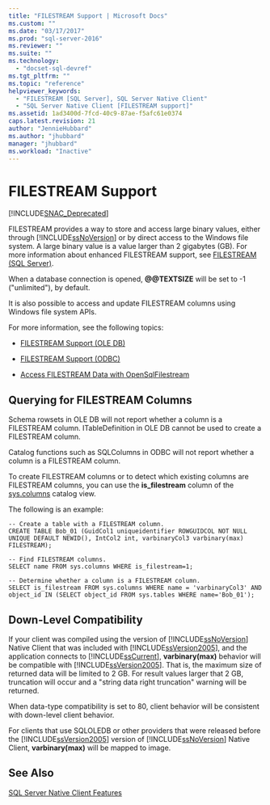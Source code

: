 ```yaml
---
title: "FILESTREAM Support | Microsoft Docs"
ms.custom: ""
ms.date: "03/17/2017"
ms.prod: "sql-server-2016"
ms.reviewer: ""
ms.suite: ""
ms.technology: 
  - "docset-sql-devref"
ms.tgt_pltfrm: ""
ms.topic: "reference"
helpviewer_keywords: 
  - "FILESTREAM [SQL Server], SQL Server Native Client"
  - "SQL Server Native Client [FILESTREAM support]"
ms.assetid: 1ad3400d-7fcd-40c9-87ae-f5afc61e0374
caps.latest.revision: 21
author: "JennieHubbard"
ms.author: "jhubbard"
manager: "jhubbard"
ms.workload: "Inactive"
---
```

# FILESTREAM Support
[!INCLUDE[SNAC_Deprecated](../../../includes/snac-deprecated.md)]

  FILESTREAM provides a way to store and access large binary values, either through [!INCLUDE[ssNoVersion](../../../includes/ssnoversion-md.md)] or by direct access to the Windows file system. A large binary value is a value larger than 2 gigabytes (GB). For more information about enhanced FILESTREAM support, see [FILESTREAM &#40;SQL Server&#41;](../../../relational-databases/blob/filestream-sql-server.md).  
  
 When a database connection is opened, **@@TEXTSIZE** will be set to -1 ("unlimited"), by default.  
  
 It is also possible to access and update FILESTREAM columns using Windows file system APIs.  
  
 For more information, see the following topics:  
  
-   [FILESTREAM Support &#40;OLE DB&#41;](../../../relational-databases/native-client/ole-db/filestream-support-ole-db.md)  
  
-   [FILESTREAM Support &#40;ODBC&#41;](../../../relational-databases/native-client/odbc/filestream-support-odbc.md)  
  
-   [Access FILESTREAM Data with OpenSqlFilestream](../../../relational-databases/blob/access-filestream-data-with-opensqlfilestream.md)  
  
## Querying for FILESTREAM Columns  
 Schema rowsets in OLE DB will not report whether a column is a FILESTREAM column. ITableDefinition in OLE DB cannot be used to create a FILESTREAM column.  
  
 Catalog functions such as SQLColumns in ODBC will not report whether a column is a FILESTREAM column.  
  
 To create FILESTREAM columns or to detect which existing columns are FILESTREAM columns, you can use the **is_filestream** column of the [sys.columns](../../../relational-databases/system-catalog-views/sys-columns-transact-sql.md) catalog view.  
  
 The following is an example:  
  
```  
-- Create a table with a FILESTREAM column.  
CREATE TABLE Bob_01 (GuidCol1 uniqueidentifier ROWGUIDCOL NOT NULL UNIQUE DEFAULT NEWID(), IntCol2 int, varbinaryCol3 varbinary(max) FILESTREAM);  
  
-- Find FILESTREAM columns.  
SELECT name FROM sys.columns WHERE is_filestream=1;  
  
-- Determine whether a column is a FILESTREAM column.  
SELECT is_filestream FROM sys.columns WHERE name = 'varbinaryCol3' AND object_id IN (SELECT object_id FROM sys.tables WHERE name='Bob_01');  
```  
  
## Down-Level Compatibility  
 If your client was compiled using the version of [!INCLUDE[ssNoVersion](../../../includes/ssnoversion-md.md)] Native Client that was included with [!INCLUDE[ssVersion2005](../../../includes/ssversion2005-md.md)], and the application connects to [!INCLUDE[ssCurrent](../../../includes/sscurrent-md.md)], **varbinary(max)** behavior will be compatible with [!INCLUDE[ssVersion2005](../../../includes/ssversion2005-md.md)]. That is, the maximum size of returned data will be limited to 2 GB. For result values larger that 2 GB, truncation will occur and a "string data right truncation" warning will be returned.  
  
 When data-type compatibility is set to 80, client behavior will be consistent with down-level client behavior.  
  
 For clients that use SQLOLEDB or other providers that were released before the [!INCLUDE[ssVersion2005](../../../includes/ssversion2005-md.md)] version of [!INCLUDE[ssNoVersion](../../../includes/ssnoversion-md.md)] Native Client, **varbinary(max)** will be mapped to image.  
  
## See Also  
 [SQL Server Native Client Features](../../../relational-databases/native-client/features/sql-server-native-client-features.md)  
  
  
